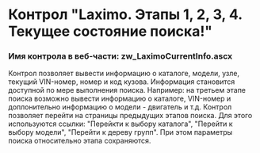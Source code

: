 ﻿---
description: 2.4.9.1
---
# Контрол "Laximo. Этапы 1, 2, 3, 4. Текущее состояние поиска!"
### Имя контрола в веб-части: zw_LaximoCurrentInfo.ascx
Контрол позволяет вывести информацию о каталоге, модели, узле, текущий VIN-номер, номер и код кузова.
Информация становится доступной по мере выполнения поиска.
Например: на третьем этапе поиска возможно вывести информацию о каталоге, VIN-номер и доплонительно информацию о модели - двигатель и т.д.
Контрол позволяет перейти на страницы предыдущих этапов поиска. Для этого используются ссылки: "Перейкти к выбору каталога", "Перейти к выбору модели", "Перейти к дереву групп".
При этом параметры поиска относительно этапа сохраняются.
